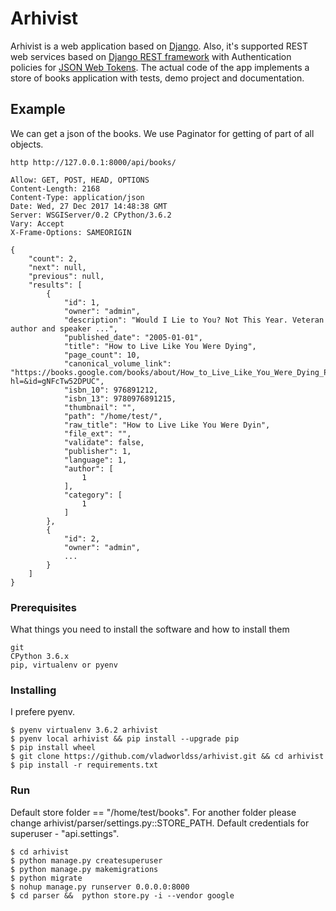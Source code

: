 # Arhivist 
Arhivist is a web application based on [Django](https://www.djangoproject.com).
Also, it's supported REST web services based on [Django REST framework](http://www.django-rest-framework.org) with Authentication policies for [JSON Web Tokens](https://jwt.io/).
The actual code of the app implements a store of books application with tests, demo project and documentation.

## Example
We can get a json of the books. We use Paginator for getting of part of all objects.

```http http://127.0.0.1:8000/api/books/```
```HTTP/1.0 200 OK
Allow: GET, POST, HEAD, OPTIONS
Content-Length: 2168
Content-Type: application/json
Date: Wed, 27 Dec 2017 14:48:38 GMT
Server: WSGIServer/0.2 CPython/3.6.2
Vary: Accept
X-Frame-Options: SAMEORIGIN
   
{
    "count": 2,
    "next": null,
    "previous": null,
    "results": [
        {
            "id": 1,
            "owner": "admin",
            "description": "Would I Lie to You? Not This Year. Veteran author and speaker ...",
            "published_date": "2005-01-01",
            "title": "How to Live Like You Were Dying",
            "page_count": 10,
            "canonical_volume_link": "https://books.google.com/books/about/How_to_Live_Like_You_Were_Dying_PDF.html?hl=&id=gNFcTw52DPUC",
            "isbn_10": 976891212,
            "isbn_13": 9780976891215,
            "thumbnail": "",
            "path": "/home/test/",
            "raw_title": "How to Live Like You Were Dyin",
            "file_ext": "",
            "validate": false,
            "publisher": 1,
            "language": 1,
            "author": [
                1
            ],
            "category": [
                1
            ]
        },
        {
            "id": 2,
            "owner": "admin",
            ...
        }
    ]
}
```

### Prerequisites
What things you need to install the software and how to install them
```
git
CPython 3.6.x
pip, virtualenv or pyenv
```
### Installing
I prefere pyenv.
```
$ pyenv virtualenv 3.6.2 arhivist
$ pyenv local arhivist && pip install --upgrade pip
$ pip install wheel
$ git clone https://github.com/vladworldss/arhivist.git && cd arhivist
$ pip install -r requirements.txt
```

### Run
Default store folder == "/home/test/books". For another folder please change arhivist/parser/settings.py::STORE_PATH.
Default credentials for superuser - "api.settings".
```
$ cd arhivist
$ python manage.py createsuperuser
$ python manage.py makemigrations
$ python migrate
$ nohup manage.py runserver 0.0.0.0:8000
$ cd parser &&  python store.py -i --vendor google
```